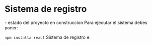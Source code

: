<h1> Sistema de registro</h1>
- estado del proyecto en construccion 
Para ejecutar el sistema debes poner:

```npm installa react```
Sistema de registro e 
